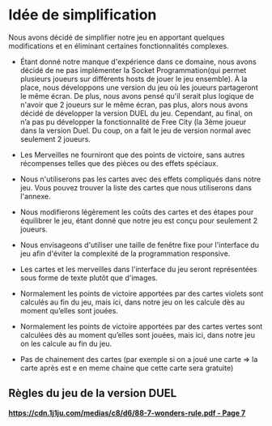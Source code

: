 # Idée de simplification

Nous avons décidé de simplifier notre jeu en apportant quelques modifications et en éliminant certaines fonctionnalités complexes.

- Étant donné notre manque d'expérience dans ce domaine, nous avons décidé de ne pas implémenter la Socket Programmation(qui permet plusieurs joueurs sur différents hosts de jouer le jeu ensemble). À la place, nous développons une version du jeu où les joueurs partageront le même écran. De plus, nous avons pensé qu'il serait plus logique de n'avoir que 2 joueurs sur le même écran, pas plus, alors nous avons décidé de développer la version DUEL du jeu. Cependant, au final, on n’a pas pu développer la fonctionnalité de Free City (la 3ème joueur dans la version Duel. Du coup, on a fait le jeu de version normal avec seulement 2 joueurs.

- Les Merveilles ne fourniront que des points de victoire, sans autres récompenses telles que des pièces ou des effets spéciaux.

- Nous n'utiliserons pas les cartes avec des effets compliqués dans notre jeu. Vous pouvez trouver la liste des cartes que nous utiliserons dans l'annexe.

- Nous modifierons légèrement les coûts des cartes et des étapes pour équilibrer le jeu, étant donné que notre jeu est conçu pour seulement 2 joueurs.

- Nous envisageons d'utiliser une taille de fenêtre fixe pour l'interface du jeu afin d'éviter la complexité de la programmation responsive.

- Les cartes et les merveilles dans l'interface du jeu seront représentées sous forme de texte plutôt que d'images.

- Normalement les points de victoire apportées par des cartes violets sont calculés au fin du jeu, mais ici, dans notre jeu on les calcule dès au moment qu’elles sont jouées.
  
- Normalement les points de victoire  apportées par des cartes vertes sont calculées dès au moment qu’elles sont jouées, mais ici, dans notre jeu on les calcule au fin du jeu.

- Pas de chainement des cartes (par exemple si on a joué une carte => la carte après est e en meme chaine que cette carte sera gratuite)

## **Règles du jeu de la version DUEL**
**[https://cdn.1j1ju.com/medias/c8/d6/88-7-wonders-rule.pdf - Page 7](https://cdn.1j1ju.com/medias/c8/d6/88-7-wonders-rule.pdf)**





